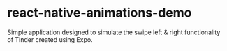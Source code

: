 # react-native-animations-demo



Simple application designed to simulate the swipe left & right functionality of Tinder created using Expo.
